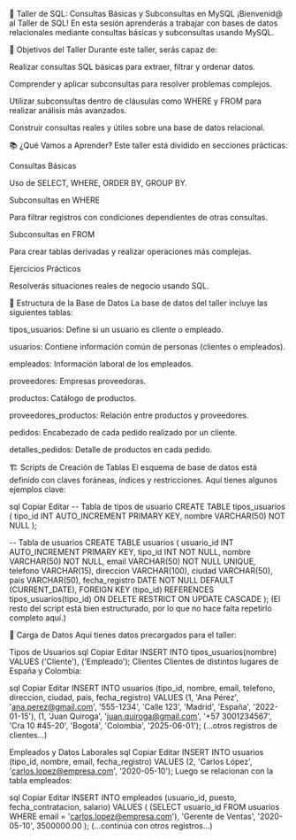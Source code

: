 
🧠 Taller de SQL: Consultas Básicas y Subconsultas en MySQL
¡Bienvenid@ al Taller de SQL! En esta sesión aprenderás a trabajar con bases de datos relacionales mediante consultas básicas y subconsultas usando MySQL.

🎯 Objetivos del Taller
Durante este taller, serás capaz de:

Realizar consultas SQL básicas para extraer, filtrar y ordenar datos.

Comprender y aplicar subconsultas para resolver problemas complejos.

Utilizar subconsultas dentro de cláusulas como WHERE y FROM para realizar análisis más avanzados.

Construir consultas reales y útiles sobre una base de datos relacional.

📚 ¿Qué Vamos a Aprender?
Este taller está dividido en secciones prácticas:

Consultas Básicas

Uso de SELECT, WHERE, ORDER BY, GROUP BY.

Subconsultas en WHERE

Para filtrar registros con condiciones dependientes de otras consultas.

Subconsultas en FROM

Para crear tablas derivadas y realizar operaciones más complejas.

Ejercicios Prácticos

Resolverás situaciones reales de negocio usando SQL.

🧩 Estructura de la Base de Datos
La base de datos del taller incluye las siguientes tablas:

tipos_usuarios: Define si un usuario es cliente o empleado.

usuarios: Contiene información común de personas (clientes o empleados).

empleados: Información laboral de los empleados.

proveedores: Empresas proveedoras.

productos: Catálogo de productos.

proveedores_productos: Relación entre productos y proveedores.

pedidos: Encabezado de cada pedido realizado por un cliente.

detalles_pedidos: Detalle de productos en cada pedido.

🏗️ Scripts de Creación de Tablas
El esquema de base de datos está definido con claves foráneas, índices y restricciones. Aquí tienes algunos ejemplos clave:

sql
Copiar
Editar
-- Tabla de tipos de usuario
CREATE TABLE tipos_usuarios (
    tipo_id INT AUTO_INCREMENT PRIMARY KEY,
    nombre VARCHAR(50) NOT NULL
);

-- Tabla de usuarios
CREATE TABLE usuarios (
    usuario_id INT AUTO_INCREMENT PRIMARY KEY,
    tipo_id INT NOT NULL,
    nombre VARCHAR(50) NOT NULL,
    email VARCHAR(50) NOT NULL UNIQUE,
    telefono VARCHAR(15),
    direccion VARCHAR(100),
    ciudad VARCHAR(50),
    pais VARCHAR(50),
    fecha_registro DATE NOT NULL DEFAULT (CURRENT_DATE),
    FOREIGN KEY (tipo_id) REFERENCES tipos_usuarios(tipo_id)
        ON DELETE RESTRICT ON UPDATE CASCADE
);
(El resto del script está bien estructurado, por lo que no hace falta repetirlo completo aquí.)

💾 Carga de Datos
Aquí tienes datos precargados para el taller:

Tipos de Usuarios
sql
Copiar
Editar
INSERT INTO tipos_usuarios(nombre)
VALUES ('Cliente'), ('Empleado');
Clientes
Clientes de distintos lugares de España y Colombia:

sql
Copiar
Editar
INSERT INTO usuarios (tipo_id, nombre, email, telefono, direccion, ciudad, pais, fecha_registro)
VALUES
(1, 'Ana Pérez', 'ana.perez@gmail.com', '555-1234', 'Calle 123', 'Madrid', 'España', '2022-01-15'),
(1, 'Juan Quiroga', 'juan.quiroga@gmail.com', '+57 3001234567', 'Cra 10 #45-20', 'Bogotá', 'Colombia', '2025-06-01');
(...otros registros de clientes...)

Empleados y Datos Laborales
sql
Copiar
Editar
INSERT INTO usuarios (tipo_id, nombre, email, fecha_registro)
VALUES
(2, 'Carlos López', 'carlos.lopez@empresa.com', '2020-05-10');
Luego se relacionan con la tabla empleados:

sql
Copiar
Editar
INSERT INTO empleados (usuario_id, puesto, fecha_contratacion, salario)
VALUES (
  (SELECT usuario_id FROM usuarios WHERE email = 'carlos.lopez@empresa.com'),
  'Gerente de Ventas', '2020-05-10', 3500000.00
);
(...continúa con otros registros...)